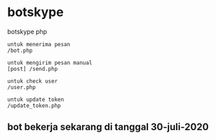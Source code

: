 # botskype
botskype php 
```
untuk menerima pesan 
/bot.php

untuk mengirim pesan manual
[post] /send.php

untuk check user 
/user.php

untuk update token 
/update_token.php
```

## bot bekerja sekarang di tanggal 30-juli-2020
